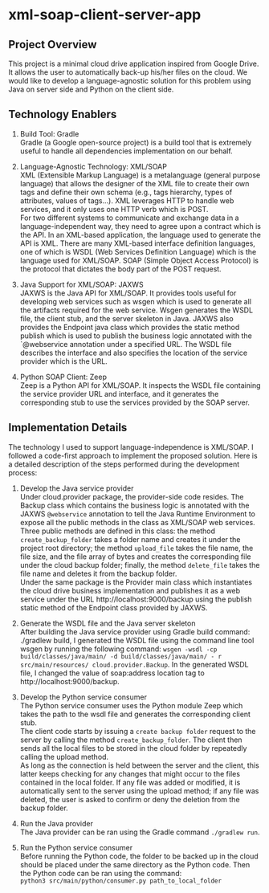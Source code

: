 # xml-soap-client-server-app

## Project Overview

This project is a minimal cloud drive application inspired from Google Drive. It allows the user to automatically back-up his/her files on the cloud. We would like to develop a language-agnostic solution for this problem using Java on server side and Python on the client side.

## Technology Enablers

1. Build Tool: Gradle  
Gradle (a Google open-source project) is a build tool that is extremely useful to handle all dependencies implementation on our behalf.

2. Language-Agnostic Technology: XML/SOAP  
XML (Extensible Markup Language) is a metalanguage (general purpose language) that allows the designer of the XML file to create their own tags and define their own schema (e.g., tags hierarchy, types of attributes, values of tags...). XML leverages HTTP to handle web services, and it only uses one HTTP verb which is POST.  
For two different systems to communicate and exchange data in a language-independent way, they need to agree upon a contract which is the API. In an XML-based application, the language used to generate the API is XML. There are many XML-based interface definition languages, one of which is WSDL (Web Services Definition Language) which is the language used for XML/SOAP. SOAP (Simple Object Access Protocol) is the protocol that dictates the body part of the POST request.

3. Java Support for XML/SOAP: JAXWS   
JAXWS is the Java API for XML/SOAP. It provides tools useful for developing web services such as wsgen which is used to generate all the artifacts required for the web service. Wsgen generates the WSDL file, the client stub, and the server skeleton in Java. JAXWS also provides the Endpoint java class which provides the static method publish which is used to publish the business logic annotated with the `@webservice annotation under a specified URL. The WSDL file describes the interface and also specifies the location of the service provider which is the URL.

4. Python SOAP Client: Zeep   
Zeep is a Python API for XML/SOAP. It inspects the WSDL file containing the service
provider URL and interface, and it generates the corresponding stub to use the services provided by the SOAP server.

## Implementation Details

The technology I used to support language-independence is XML/SOAP. I followed a code-first approach to implement the proposed solution. Here is a detailed description of the steps performed during the development process:

1. Develop the Java service provider  
Under cloud.provider package, the provider-side code resides. The Backup class which contains the business logic is annotated with the JAXWS `@webservice` annotation to tell the Java Runtime Environment to expose all the public methods in the class as XML/SOAP web services. Three public methods are defined in this class: the method `create_backup_folder` takes a folder name and creates it under the project root directory; the method `upload_file` takes the file name, the file size, and the file array of bytes and creates the corresponding file under the cloud backup folder; finally, the method `delete_file` takes the file name and deletes it from the backup folder.  
Under the same package is the Provider main class which instantiates the cloud drive business implementation and publishes it as a web service under the URL http://localhost:9000/backup using the publish static method of the Endpoint class provided by JAXWS.

2. Generate the WSDL file and the Java server skeleton  
After building the Java service provider using Gradle build command: ./gradlew build, I generated the WSDL file using the command line tool wsgen by running the following command:
`wsgen -wsdl -cp build/classes/java/main/ -d build/classes/java/main/ - r src/main/resources/ cloud.provider.Backup`. In the generated WSDL file, I changed the value of soap:address location tag to http://localhost:9000/backup.

3. Develop the Python service consumer    
The Python service consumer uses the Python module Zeep which takes the path to the wsdl file and generates the corresponding client stub.  
The client code starts by issuing a `create backup folder` request to the server by calling the method `create_backup_folder`. The client then sends all the local files to be stored in the cloud folder by repeatedly calling the upload method.  
As long as the connection is held between the server and the client, this latter keeps checking for any changes that might occur to the files contained in the local folder. If any file was added or modified, it is automatically sent to the server using the upload method; if any file was deleted, the user is asked to confirm or deny the deletion from the backup folder.

4. Run the Java provider    
The Java provider can be ran using the Gradle command `./gradlew run`.

5. Run the Python service consumer   
Before running the Python code, the folder to be backed up in the cloud should be placed under the same directory as the Python code. Then the Python code can be ran using the command:  
`python3 src/main/python/consumer.py path_to_local_folder`

